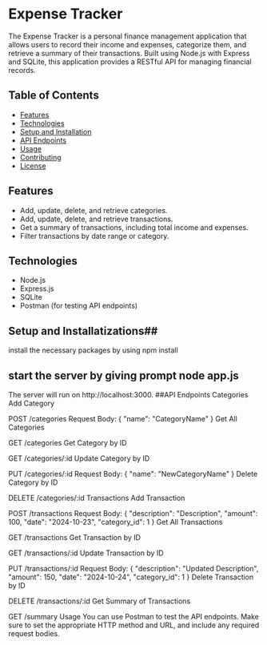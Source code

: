 
# Expense Tracker
The Expense Tracker is a personal finance management application that allows users to record their income and expenses, categorize them, and retrieve a summary of their transactions. Built using Node.js with Express and SQLite, this application provides a RESTful API for managing financial records.

## Table of Contents

- [Features](#features)
- [Technologies](#technologies)
- [Setup and Installation](#setup-and-installation)
- [API Endpoints](#api-endpoints)
- [Usage](#usage)
- [Contributing](#contributing)
- [License](#license)

## Features

- Add, update, delete, and retrieve categories.
- Add, update, delete, and retrieve transactions.
- Get a summary of transactions, including total income and expenses.
- Filter transactions by date range or category.

## Technologies

- Node.js
- Express.js
- SQLite
- Postman (for testing API endpoints)

## Setup and Installatizations##
install the necessary packages by using npm install
## start the server by giving prompt node app.js


The server will run on http://localhost:3000.
##API Endpoints
Categories
Add Category

POST /categories
Request Body: { "name": "CategoryName" }
Get All Categories

GET /categories
Get Category by ID

GET /categories/:id
Update Category by ID

PUT /categories/:id
Request Body: { "name": "NewCategoryName" }
Delete Category by ID

DELETE /categories/:id
Transactions
Add Transaction

POST /transactions
Request Body: { "description": "Description", "amount": 100, "date": "2024-10-23", "category_id": 1 }
Get All Transactions

GET /transactions
Get Transaction by ID

GET /transactions/:id
Update Transaction by ID

PUT /transactions/:id
Request Body: { "description": "Updated Description", "amount": 150, "date": "2024-10-24", "category_id": 1 }
Delete Transaction by ID

DELETE /transactions/:id
Get Summary of Transactions

GET /summary
Usage
You can use Postman to test the API endpoints. Make sure to set the appropriate HTTP method and URL, and include any required request bodies.
